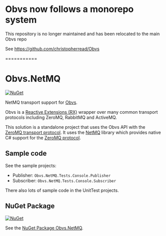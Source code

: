 # Obvs now follows a monorepo system

This repository is no longer maintained and has been relocated to the main Obvs repo

See https://github.com/christopherread/Obvs

===========

# Obvs.NetMQ

[![NuGet](https://img.shields.io/nuget/v/Obvs.NetMQ.svg)](https://www.nuget.org/packages/Obvs.NetMQ/)

NetMQ transport support for [Obvs](https://github.com/christopherread/Obvs).

Obvs is a [Reactive Extensions (RX)](https://rx.codeplex.com/) wrapper over many common transport protocols including ZeroMQ, RabbitMQ and ActiveMQ.

This solution is a standalone project that uses the Obvs API with the [ZeroMQ transport protocol](http://zeromq.org/). It uses the [NetMQ](https://github.com/zeromq/netmq) library which provides  native C# support for the [ZeroMQ protocol](http://zeromq.org/).

## Sample code

See the sample projects:
- Publisher: `Obvs.NetMQ.Tests.Console.Publisher`
- Subscriber:  `Obvs.NetMQ.Tests.Console.Subscriber`

There also lots of sample code in the UnitTest projects.

## NuGet Package

[![NuGet](https://img.shields.io/nuget/v/Obvs.NetMQ.svg)](https://www.nuget.org/packages/Obvs.NetMQ/)

See the [NuGet Package Obvs.NetMQ](https://www.nuget.org/packages/Obvs.NetMQ/).
